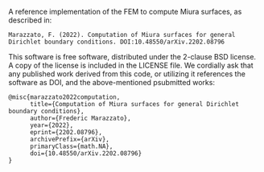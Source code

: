 A reference implementation of the FEM to compute Miura surfaces, as described in:

    Marazzato, F. (2022). Computation of Miura surfaces for general Dirichlet boundary conditions. DOI:10.48550/arXiv.2202.08796

This software is free software, distributed under the 2-clause BSD license. A copy of the license is included in the LICENSE file. We cordially ask that any published work derived from this code, or utilizing it references the software as DOI, and the above-mentioned psubmitted works:

```
@misc{marazzato2022computation,
      title={Computation of Miura surfaces for general Dirichlet boundary conditions}, 
      author={Frederic Marazzato},
      year={2022},
      eprint={2202.08796},
      archivePrefix={arXiv},
      primaryClass={math.NA},
      doi={10.48550/arXiv.2202.08796}
}
```
